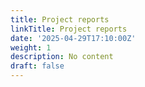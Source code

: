 ```yaml
---
title: Project reports
linkTitle: Project reports
date: '2025-04-29T17:10:00Z'
weight: 1
description: No content
draft: false
---
```



